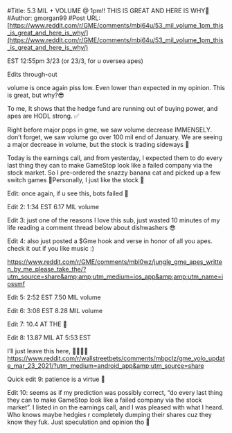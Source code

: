 #Title: 5.3 MIL + VOLUME @ 1pm!! THIS IS GREAT AND HERE IS WHY🚀
#Author: gmorgan99
#Post URL: [https://www.reddit.com/r/GME/comments/mbj64u/53_mil_volume_1pm_this_is_great_and_here_is_why/](https://www.reddit.com/r/GME/comments/mbj64u/53_mil_volume_1pm_this_is_great_and_here_is_why/)



EST 12:55pm 3/23 (or 23/3, for u oversea apes)

Edits through-out

volume is once again piss low. Even lower than expected in my opinion. This is great, but why?😎

To me, It shows that the hedge fund are running out of buying power, and apes are HODL strong. ✅

Right before major pops in gme, we saw volume decrease IMMENSELY. don’t forget, we saw volume go over 100 mil end of January. We are seeing a major decrease in volume, but the stock is trading sideways 🚨

Today is the earnings call, and from yesterday, I expected them to do every last thing they can to make GameStop look like a failed company via the stock market. So I pre-ordered the snazzy banana cat and picked up a few switch games 💎Personally, I just like the stock 🚀

Edit: once again, if u see this, bots failed 🤣

Edit 2: 1:34 EST 6.17 MIL volume

Edit 3: just one of the reasons I love this sub, just wasted 10 minutes of my life reading a comment thread below about dishwashers 😎

Edit 4: also just posted a $Gme hook and verse in honor of all you apes. check it out if you like music :)

https://www.reddit.com/r/GME/comments/mbl0wz/jungle_gme_apes_written_by_me_please_take_the/?utm_source=share&amp;amp;utm_medium=ios_app&amp;amp;utm_name=iossmf

Edit 5: 2:52 EST 7.50 MIL volume

Edit 6: 3:08 EST 8.28 MIL volume

Edit 7: 10.4 AT THE 🔔

Edit 8: 13.87 MIL AT 5:53 EST

I’ll just leave this here, 🚀🚀🚀🚀
https://www.reddit.com/r/wallstreetbets/comments/mbpclz/gme_yolo_update_mar_23_2021/?utm_medium=android_app&amp;utm_source=share

Quick edit 9: patience is a virtue 💎

Edit 10: seems as if my prediction was possibly correct, “do every last thing they can to make GameStop look like a failed company via the stock market”. I listed in on the earnings call, and I was pleased with what I heard. Who knows maybe hedgies r completely dumping their shares cuz they know they fuk. Just speculation and opinion tho 🤝